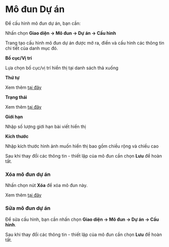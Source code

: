 
# Mô đun Dự án

Để cấu hình mô đun dự án, bạn cần:

Nhấn chọn **Giao diện -> Mô đun -> Dự án -> Cấu hình**

Trang tạo cấu hình mô đun dự án được mở ra, điền và cấu hình các thông tin chi tiết của danh mục đó.

**Bố cục/Vị trí**

Lựa chọn bố cục/vị trí hiển thị tại danh sách thả xuống

**Thứ tự**

Xem thêm [tại đây](https://mkmate.osd.vn/docs/common/logic/#th%E1%BB%A9-t%E1%BB%B1-s%E1%BA%AFp-x%E1%BA%BFp-l%C3%A0-s%E1%BB%91-ch%E1%BB%89-%C4%91%E1%BB%8Bnh)

**Trạng thái**

Xem thêm [tại đây](https://mkmate.osd.vn/docs/common/logic/#tr%E1%BA%A1ng-th%C3%A1i)

**Giới hạn**

Nhập số lượng giới hạn bài viết hiển thị

**Kích thước**

Nhập kích thước hình ảnh muốn hiển thị bao gồm chiều rộng và chiều cao

Sau khi thay đổi các thông tin - thiết lập của mô đun cần chọn **Lưu** để hoàn tất.

### Xóa mô đun dự án

Nhấn chọn nút **Xóa** để xóa mô đun này.

Xem thêm [tại đây](https://mkmate.osd.vn/docs/common/logic#x%C3%B3a-c%C3%A1c-m%E1%BB%A5c-c%C3%A1c-th%C3%A0nh-ph%E1%BA%A7n-th%C3%B4ng-tin)

### Sửa mô đun dự án

Để sửa cấu hình, bạn cần nhấn chọn **Giao diện -> Mô đun -> Dự án -> Cấu hình**.

Sau khi thay đổi các thông tin - thiết lập của mô đun cần chọn **Lưu** để hoàn tất.
